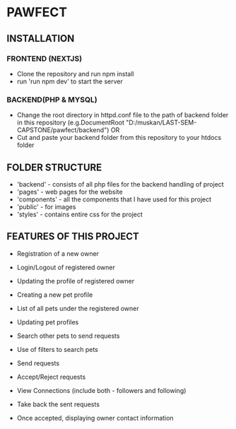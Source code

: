 # PAWFECT

## INSTALLATION

### FRONTEND (NEXTJS)
- Clone the repository and run npm install
- run 'run npm dev' to start the server

### BACKEND(PHP & MYSQL)
- Change the root directory in httpd.conf file to the path of backend folder in this repository (e.g.DocumentRoot "D:/muskan/LAST-SEM-CAPSTONE/pawfect/backend")
OR
- Cut and paste your backend folder from this repository to your htdocs folder

## FOLDER STRUCTURE
- 'backend' - consists of all php files for the backend handling of project
- 'pages' - web pages for the website
- 'components' - all the components that I have used for this project
- 'public' - for images
- 'styles' - contains entire css for the project

## FEATURES OF THIS PROJECT
- Registration of a new owner
- Login/Logout of registered owner
- Updating the profile of registered owner
- Creating a new pet profile
- List of all pets under the registered owner

- Updating pet profiles
- Search other pets to send requests
- Use of filters to search pets
- Send requests
- Accept/Reject requests
- View Connections (include both - followers and following)
- Take back the sent requests
- Once accepted, displaying owner contact information

